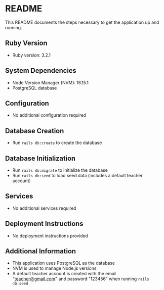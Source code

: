 # README

This README documents the steps necessary to get the application up and running.

## Ruby Version

* Ruby version: 3.2.1

## System Dependencies

* Node Version Manager (NVM): 16.15.1
* PostgreSQL database

## Configuration

* No additional configuration required

## Database Creation

* Run `rails db:create` to create the database

## Database Initialization

* Run `rails db:migrate` to initialize the database
* Run `rails db:seed` to load seed data (includes a default teacher account)

## Services

* No additional services required

## Deployment Instructions

* No deployment instructions provided

## Additional Information

* This application uses PostgreSQL as the database
* NVM is used to manage Node.js versions
* A default teacher account is created with the email "teacher@gmail.com" and password "123456" when running `rails db:seed`